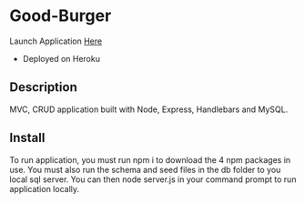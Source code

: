 # Good-Burger
Launch Application [Here](https://murmuring-falls-59136.herokuapp.com/)

- Deployed on Heroku

## Description
MVC, CRUD application built with Node, Express, Handlebars and MySQL.

## Install
To run application, you must run npm i to download the 4 npm packages in use. You must also run the schema and seed files in the db folder to you local sql server. You can then node server.js in your command prompt to run application locally.